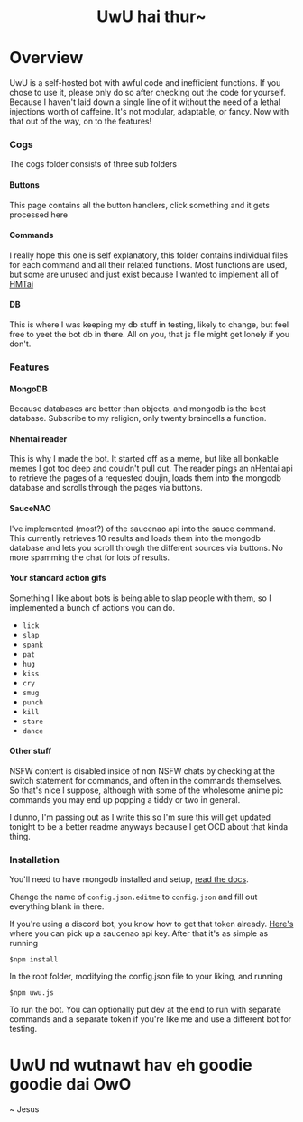 
<h1 align="center">UwU hai thur~</h1>

# Overview

UwU is a self-hosted bot with awful code and inefficient functions. If you chose to use it, please only do so after checking out the code for yourself. Because I haven't laid down a single line of it without the need of a lethal injections worth of caffeine. It's not modular, adaptable, or fancy. Now with that out of the way, on to the features!

### Cogs

The cogs folder consists of three sub folders

#### Buttons

This page contains all the button handlers, click something and it gets processed here

#### Commands

I really hope this one is self explanatory, this folder contains individual files for each command and all their related functions. Most functions are used, but some are unused and just exist because I wanted to implement all of [HMTai](https://www.npmjs.com/package/hmtai)

#### DB

This is where I was keeping my db stuff in testing, likely to change, but feel free to yeet the bot db in there. All on you, that js file might get lonely if you don't.

### Features

#### MongoDB

Because databases are better than objects, and mongodb is the best database. Subscribe to my religion, only twenty braincells a function.

#### Nhentai reader

This is why I made the bot. It started off as a meme, but like all bonkable memes I got too deep and couldn't pull out. The reader pings an nHentai api to retrieve the pages of a requested doujin, loads them into the mongodb database and scrolls through the pages via buttons.

#### SauceNAO

I've implemented (most?) of the saucenao api into the sauce command. This currently retrieves 10 results and loads them into the mongodb database and lets you scroll through the different sources via buttons. No more spamming the chat for lots of results.

#### Your standard action gifs

Something I like about bots is being able to slap people with them, so I implemented a bunch of actions you can do.
* `lick`
* `slap`
* `spank`
* `pat`
* `hug`
* `kiss`
* `cry`
* `smug`
* `punch`
* `kill`
* `stare`
* `dance`

#### Other stuff

NSFW content is disabled inside of non NSFW chats by checking at the switch statement for commands, and often in the commands themselves. So that's nice I suppose, although with some of the wholesome anime pic commands you may end up popping a tiddy or two in general.

I dunno, I'm passing out as I write this so I'm sure this will get updated tonight to be a better readme anyways because I get OCD about that kinda thing.

### Installation

You'll need to have mongodb installed and setup, [read the docs](https://docs.mongodb.com/manual/installation/).

Change the name of `config.json.editme` to `config.json` and fill out everything blank in there.

If you're using a discord bot, you know how to get that token already.
[Here's](https://saucenao.com/user.php) where you can pick up a saucenao api key.
After that it's as simple as running

`$npm install`

In the root folder, modifying the config.json file to your liking, and running

`$npm uwu.js`

To run the bot. You can optionally put dev at the end to run with separate commands and a separate token if you're like me and use a different bot for testing.

# UwU nd wutnawt hav eh goodie goodie dai OwO

~ Jesus
